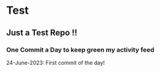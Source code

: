 # Test
## Just a Test Repo !!
### One Commit a Day to keep green my activity feed 

24-June-2023: First commit of the day!


